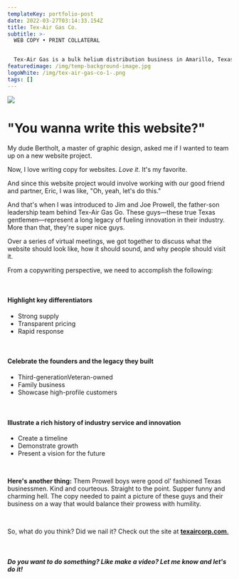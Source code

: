 ```yaml
---
templateKey: portfolio-post
date: 2022-03-27T03:14:33.154Z
title: Tex-Air Gas Co.
subtitle: >-
  WEB COPY • PRINT COLLATERAL


  Tex-Air Gas is a bulk helium distribution business in Amarillo, Texas. The family-owned business helps industry professionals access the helium it needs to fuel innovations in their fields. 
featuredimage: /img/temp-background-image.jpg
logoWhite: /img/tex-air-gas-co-1-.png
tags: []
---
```

![](/img/tex-air-gas-co-feature.jpg)

# "You wanna write this website?"

My dude Bertholt, a master of graphic design, asked me if I wanted to team up on a new website project. 

Now, I love writing copy for websites. *Love it*. It's my favorite. 

And since this website project would involve working with our good friend and partner, Eric, I was like, "Oh, yeah, let's do this."

And that's when I was introduced to Jim and Joe Prowell, the father-son leadership team behind Tex-Air Gas Go. These guys—these true Texas gentlemen—represent a long legacy of fueling innovation in their industry. More than that, they're super nice guys. 

Over a series of virtual meetings, we got together to discuss what the website should look like, how it should sound, and why people should visit it. 

From a copywriting perspective, we need to accomplish the following:

<br>

#### Highlight key differentiators

* Strong supply
* Transparent pricing
* Rapid response

<br>

#### Celebrate the founders and the legacy they built

* Third-generationVeteran-owned
* Family business
* Showcase high-profile customers

<br>

#### Illustrate a rich history of industry service and innovation

* Create a timeline
* Demonstrate growth
* Present a vision for the future

<br>

**Here's another thing:** Them Prowell boys were good ol' fashioned Texas businessmen. Kind and courteous. Straight to the point. Supper funny and charming hell. The copy needed to paint a picture of these guys and their business on a way that would balance their prowess with humility. 

<br>

So, what do you think? Did we nail it? Check out the site at [**texaircorp.com**. ](https://www.texaircorp.com/)

<br>

##### **Do *you* want to do something? Like make a video? Let me know and let's do it!**